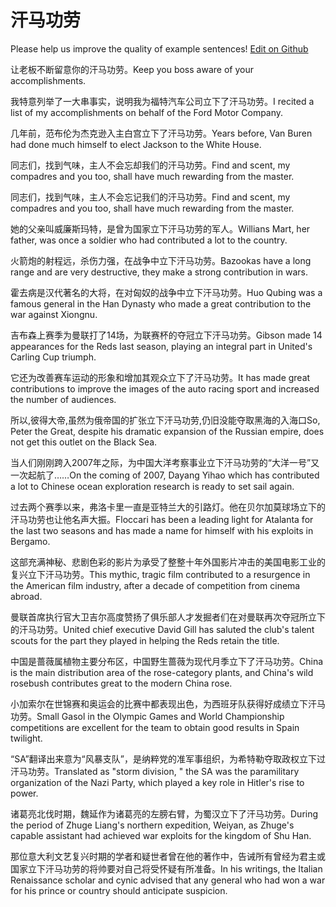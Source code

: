# 汗马功劳

Please help us improve the quality of example sentences! [Edit on Github](https://github.com/jiyushe/jiyu-example-sentence-source/blob/main/chinese/hanmagonglao.md)

<p><span class="chinese">让老板不断留意你的汗马功劳。</span><span class="english">Keep you boss aware of your accomplishments.</span></p>

<p><span class="chinese">我特意列举了一大串事实，说明我为福特汽车公司立下了汗马功劳。</span><span class="english">I recited a list of my accomplishments on behalf of the Ford Motor Company.</span></p>

<p><span class="chinese">几年前，范布伦为杰克逊入主白宫立下了汗马功劳。</span><span class="english">Years before, Van Buren had done much himself to elect Jackson to the White House.</span></p>

<p><span class="chinese">同志们，找到气味，主人不会忘却我们的汗马功劳。</span><span class="english">Find and scent, my compadres and you too, shall have much rewarding from the master.</span></p>

<p><span class="chinese">同志们，找到气味，主人不会忘记我们的汗马功劳。</span><span class="english">Find and scent, my compadres and you too, shall have much rewarding from the master.</span></p>

<p><span class="chinese">她的父亲叫威廉斯玛特，是曾为国家立下汗马功劳的军人。</span><span class="english">Willians Mart, her father, was once a soldier who had contributed a lot to the country.</span></p>

<p><span class="chinese">火箭炮的射程远，杀伤力强，在战争中立下汗马功劳。</span><span class="english">Bazookas have a long range and are very destructive, they make a strong contribution in wars.</span></p>

<p><span class="chinese">霍去病是汉代著名的大将，在对匈奴的战争中立下汗马功劳。</span><span class="english">Huo Qubing was a famous general in the Han Dynasty who made a great contribution to the war against Xiongnu.</span></p>

<p><span class="chinese">吉布森上赛季为曼联打了14场，为联赛杯的夺冠立下汗马功劳。</span><span class="english">Gibson made 14 appearances for the Reds last season, playing an integral part in United's Carling Cup triumph.</span></p>

<p><span class="chinese">它还为改善赛车运动的形象和增加其观众立下了汗马功劳。</span><span class="english">It has made great contributions to improve the images of the auto racing sport and increased the number of audiences.</span></p>

<p><span class="chinese">所以,彼得大帝,虽然为俄帝国的扩张立下汗马功劳,仍旧没能夺取黑海的入海口</span><span class="english">So, Peter the Great, despite his dramatic expansion of the Russian empire, does not get this outlet on the Black Sea.</span></p>

<p><span class="chinese">当人们刚刚跨入2007年之际，为中国大洋考察事业立下汗马功劳的“大洋一号”又一次起航了……</span><span class="english">On the coming of 2007, Dayang Yihao which has contributed a lot to Chinese ocean exploration research is ready to set sail again.</span></p>

<p><span class="chinese">过去两个赛季以来，弗洛卡里一直是亚特兰大的引路灯。他在贝尔加莫球场立下的汗马功劳也让他名声大振。</span><span class="english">Floccari has been a leading light for Atalanta for the last two seasons and has made a name for himself with his exploits in Bergamo.</span></p>

<p><span class="chinese">这部充满神秘、悲剧色彩的影片为承受了整整十年外国影片冲击的美国电影工业的复兴立下汗马功劳。</span><span class="english">This mythic, tragic film contributed to a resurgence in the American film industry, after a decade of competition from cinema abroad.</span></p>

<p><span class="chinese">曼联首席执行官大卫吉尔高度赞扬了俱乐部人才发掘者们在对曼联再次夺冠所立下的汗马功劳。</span><span class="english">United chief executive David Gill has saluted the club's talent scouts for the part they played in helping the Reds retain the title.</span></p>

<p><span class="chinese">中国是蔷薇属植物主要分布区，中国野生蔷薇为现代月季立下了汗马功劳。</span><span class="english">China is the main distribution area of the rose-category plants, and China's wild rosebush contributes great to the modern China rose.</span></p>

<p><span class="chinese">小加索尔在世锦赛和奥运会的比赛中都表现出色，为西班牙队获得好成绩立下汗马功劳。</span><span class="english">Small Gasol in the Olympic Games and World Championship competitions are excellent for the team to obtain good results in Spain twilight.</span></p>

<p><span class="chinese">“SA”翻译出来意为“风暴支队”，是纳粹党的准军事组织，为希特勒夺取政权立下过汗马功劳。</span><span class="english">Translated as "storm division, " the SA was the paramilitary organization of the Nazi Party, which played a key role in Hitler's rise to power.</span></p>

<p><span class="chinese">诸葛亮北伐时期，魏延作为诸葛亮的左膀右臂，为蜀汉立下了汗马功劳。</span><span class="english">During the period of Zhuge Liang's northern expedition, Weiyan, as Zhuge's capable assistant had achieved war exploits for the kingdom of Shu Han.</span></p>

<p><span class="chinese">那位意大利文艺复兴时期的学者和疑世者曾在他的著作中，告诫所有曾经为君主或国家立下汗马功劳的将帅要对自己将受怀疑有所准备。</span><span class="english">In his writings, the Italian Renaissance scholar and cynic advised that any general who had won a war for his prince or country should anticipate suspicion.</span></p>

